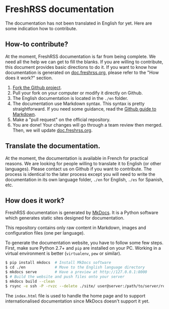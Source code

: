 # FreshRSS documentation

The documentation has not been translated in English for yet. Here are some indication how to contribute.

## How-to contribute?

At the moment, FreshRSS documentation is far from being complete. We need all the help we can get to fill the blanks. If you are willing to contribute, this document provides basic directions to do it. If you want to know how documentation is generated on [doc.freshrss.org](http://doc.freshrss.org), please refer to the "How does it work?" section.

1. [Fork the Github project](https://github.com/FreshRSS/documentation).
2. Pull your fork on your computer or modify it directly on Github.
3. The English documentation is located in the ```./en``` folder.
4. The documentation use Markdown syntax. This syntax is pretty straightforward. If you need some guidance, read the [Github guide to Markdown](https://guides.github.com/features/mastering-markdown/).
5. Make a "pull request" on the official repository.
6. You are done! Your changes will go through a team review then merged. Then, we will update [doc.freshrss.org](http://doc.freshrss.org).

## Translate the documentation.

At the moment, the documentation is available in French for practical reasons. We are looking for people willing to translate it to English (or other languages). Please contact us on Github if you want to contribute. The process is identical to the later process except you will need to write the documentation in its own language folder, ```./en``` for English, ```./es``` for Spanish, etc.

## How does it work?

FreshRSS documentation is generated by [MkDocs](http://www.mkdocs.org/). It is a Python software which generates static sites designed for documentation.

This repository contains only raw content in Markdown, images and configuration files (one per language).

To generate the documentation website, you have to follow some few steps. First, make sure Python 2.7+ and `pip` are installed on your PC. Working in a virtual environment is better (`virtualenv`, `pew` or similar).

```bash
$ pip install mkdocs  # Install MkDocs software
$ cd ./en             # Move to the English language directory
$ mkdocs serve        # Have a preview at http://127.0.0.1:8000
$ # Build the website and push files onto your server
$ mkdocs build --clean
$ rsync -e ssh -P -rvzc --delete ./site/ user@server:/path/to/server/root/en
```

The `index.html` file is used to handle the home page and to support internationalised documentation since MkDocs doesn't support it yet.
